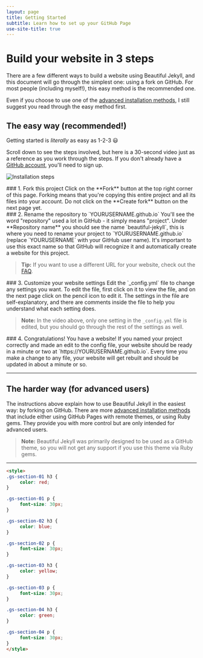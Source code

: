 ```yaml
---
layout: page
title: Getting Started
subtitle: Learn how to set up your GitHub Page
use-site-title: true
---
```


# Build your website in 3 steps

There are a few different ways to build a website using Beautiful Jekyll, and this document will go through the simplest one: using a fork on GitHub. For most people (including myself!), this easy method is the recommended one.

Even if you choose to use one of the [advanced installation methods](https://beautifuljekyll.com/getstarted/#install-steps-hard), I still suggest you read through the easy method first.

## The easy way (recommended!)

Getting started is *literally* as easy as 1-2-3 😃

Scroll down to see the steps involved, but here is a 30-second video just as a reference as you work through the steps. If you don't already have a [GitHub account](https://github.com), you'll need to sign up.

![Installation steps](https://beautifuljekyll.com/assets/img/install-steps.gif)

<div class="gs-section-01" markdown="1">
### 1. Fork this project
Click on the **Fork** button at the top right corner of this page. Forking means that you're copying this entire project and all its files into your account. Do not click on the **Create fork** button on the next page yet.
</div>

<div class="gs-section-02" markdown="1">
### 2. Rename the repository to `YOURUSERNAME.github.io`
You'll see the word "repository" used a lot in GitHub - it simply means "project". Under **Repository name** you should see the name `beautiful-jekyll`, this is where you need to rename your project to `YOURUSERNAME.github.io` (replace `YOURUSERNAME` with your GitHub user name). It's important to use this exact name so that GitHub will recognize it and automatically create a website for this project.

> **Tip:** If you want to use a different URL for your website, check out the [FAQ](https://beautifuljekyll.com/faq/#custom-domain).
</div>

<div class="gs-section-03" markdown="1">
### 3. Customize your website settings
Edit the `_config.yml` file to change any settings you want. To edit the file, first click on it to view the file, and on the next page click on the pencil icon to edit it. The settings in the file are self-explanatory, and there are comments inside the file to help you understand what each setting does.

> **Note:** In the video above, only one setting in the `_config.yml` file is edited, but you should go through the rest of the settings as well.
</div>

<div class="gs-section-04" markdown="1">
### 4. Congratulations! You have a website!
If you named your project correctly and made an edit to the config file, your website should be ready in a minute or two at `https://YOURUSERNAME.github.io`. Every time you make a change to any file, your website will get rebuilt and should be updated in about a minute or so.
</div>

---

## The harder way (for advanced users)

The instructions above explain how to use Beautiful Jekyll in the easiest way: by forking on GitHub. There are more [advanced installation methods](https://beautifuljekyll.com/getstarted/#install-steps-hard) that include either using GitHub Pages with remote themes, or using Ruby gems. They provide you with more control but are only intended for advanced users.

> **Note:** Beautiful Jekyll was primarily designed to be used as a GitHub theme, so you will not get any support if you use this theme via Ruby gems.

---

```html
<style>
.gs-section-01 h3 { 
     color: red; 
}

.gs-section-01 p {
     font-size: 30px;
}

.gs-section-02 h3 { 
     color: blue; 
}

.gs-section-02 p {
     font-size: 30px;
}

.gs-section-03 h3 { 
     color: yellow; 
}

.gs-section-03 p {
     font-size: 30px;
}

.gs-section-04 h3 { 
     color: green; 
}

.gs-section-04 p {
     font-size: 30px;
}
</style>

